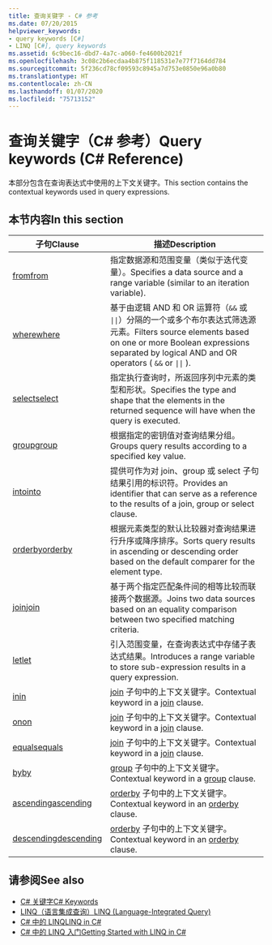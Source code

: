 ```yaml
---
title: 查询关键字 - C# 参考
ms.date: 07/20/2015
helpviewer_keywords:
- query keywords [C#]
- LINQ [C#], query keywords
ms.assetid: 6c9bec16-dbd7-4a7c-a060-fe4600b2021f
ms.openlocfilehash: 3c08c2b6ecdaa4b875f118531e7e77f7164dd784
ms.sourcegitcommit: 5f236cd78cf09593c8945a7d753e0850e96a0b80
ms.translationtype: HT
ms.contentlocale: zh-CN
ms.lasthandoff: 01/07/2020
ms.locfileid: "75713152"
---
```

# <a name="query-keywords-c-reference"></a><span data-ttu-id="5a322-102">查询关键字（C# 参考）</span><span class="sxs-lookup"><span data-stu-id="5a322-102">Query keywords (C# Reference)</span></span>

<span data-ttu-id="5a322-103">本部分包含在查询表达式中使用的上下文关键字。</span><span class="sxs-lookup"><span data-stu-id="5a322-103">This section contains the contextual keywords used in query expressions.</span></span>

## <a name="in-this-section"></a><span data-ttu-id="5a322-104">本节内容</span><span class="sxs-lookup"><span data-stu-id="5a322-104">In this section</span></span>

|<span data-ttu-id="5a322-105">子句</span><span class="sxs-lookup"><span data-stu-id="5a322-105">Clause</span></span>|<span data-ttu-id="5a322-106">描述</span><span class="sxs-lookup"><span data-stu-id="5a322-106">Description</span></span>|
|------------|-----------------|
|[<span data-ttu-id="5a322-107">from</span><span class="sxs-lookup"><span data-stu-id="5a322-107">from</span></span>](from-clause.md)|<span data-ttu-id="5a322-108">指定数据源和范围变量（类似于迭代变量）。</span><span class="sxs-lookup"><span data-stu-id="5a322-108">Specifies a data source and a range variable (similar to an iteration variable).</span></span>|
|[<span data-ttu-id="5a322-109">where</span><span class="sxs-lookup"><span data-stu-id="5a322-109">where</span></span>](where-clause.md)|<span data-ttu-id="5a322-110">基于由逻辑 AND 和 OR 运算符（`&&` 或 <code>&#124;&#124;</code>）分隔的一个或多个布尔表达式筛选源元素。</span><span class="sxs-lookup"><span data-stu-id="5a322-110">Filters source elements based on one or more Boolean expressions separated by logical AND and OR operators ( `&&` or <code>&#124;&#124;</code> ).</span></span>|
|[<span data-ttu-id="5a322-111">select</span><span class="sxs-lookup"><span data-stu-id="5a322-111">select</span></span>](select-clause.md)|<span data-ttu-id="5a322-112">指定执行查询时，所返回序列中元素的类型和形状。</span><span class="sxs-lookup"><span data-stu-id="5a322-112">Specifies the type and shape that the elements in the returned sequence will have when the query is executed.</span></span>|
|[<span data-ttu-id="5a322-113">group</span><span class="sxs-lookup"><span data-stu-id="5a322-113">group</span></span>](group-clause.md)|<span data-ttu-id="5a322-114">根据指定的密钥值对查询结果分组。</span><span class="sxs-lookup"><span data-stu-id="5a322-114">Groups query results according to a specified key value.</span></span>|
|[<span data-ttu-id="5a322-115">into</span><span class="sxs-lookup"><span data-stu-id="5a322-115">into</span></span>](into.md)|<span data-ttu-id="5a322-116">提供可作为对 join、group 或 select 子句结果引用的标识符。</span><span class="sxs-lookup"><span data-stu-id="5a322-116">Provides an identifier that can serve as a reference to the results of a join, group or select clause.</span></span>|
|[<span data-ttu-id="5a322-117">orderby</span><span class="sxs-lookup"><span data-stu-id="5a322-117">orderby</span></span>](orderby-clause.md)|<span data-ttu-id="5a322-118">根据元素类型的默认比较器对查询结果进行升序或降序排序。</span><span class="sxs-lookup"><span data-stu-id="5a322-118">Sorts query results in ascending or descending order based on the default comparer for the element type.</span></span>|
|[<span data-ttu-id="5a322-119">join</span><span class="sxs-lookup"><span data-stu-id="5a322-119">join</span></span>](join-clause.md)|<span data-ttu-id="5a322-120">基于两个指定匹配条件间的相等比较而联接两个数据源。</span><span class="sxs-lookup"><span data-stu-id="5a322-120">Joins two data sources based on an equality comparison between two specified matching criteria.</span></span>|
|[<span data-ttu-id="5a322-121">let</span><span class="sxs-lookup"><span data-stu-id="5a322-121">let</span></span>](let-clause.md)|<span data-ttu-id="5a322-122">引入范围变量，在查询表达式中存储子表达式结果。</span><span class="sxs-lookup"><span data-stu-id="5a322-122">Introduces a range variable to store sub-expression results in a query expression.</span></span>|
|[<span data-ttu-id="5a322-123">in</span><span class="sxs-lookup"><span data-stu-id="5a322-123">in</span></span>](in.md)|<span data-ttu-id="5a322-124">[join](join-clause.md) 子句中的上下文关键字。</span><span class="sxs-lookup"><span data-stu-id="5a322-124">Contextual keyword in a [join](join-clause.md) clause.</span></span>|
|[<span data-ttu-id="5a322-125">on</span><span class="sxs-lookup"><span data-stu-id="5a322-125">on</span></span>](on.md)|<span data-ttu-id="5a322-126">[join](join-clause.md) 子句中的上下文关键字。</span><span class="sxs-lookup"><span data-stu-id="5a322-126">Contextual keyword in a [join](join-clause.md) clause.</span></span>|
|[<span data-ttu-id="5a322-127">equals</span><span class="sxs-lookup"><span data-stu-id="5a322-127">equals</span></span>](equals.md)|<span data-ttu-id="5a322-128">[join](join-clause.md) 子句中的上下文关键字。</span><span class="sxs-lookup"><span data-stu-id="5a322-128">Contextual keyword in a [join](join-clause.md) clause.</span></span>|
|[<span data-ttu-id="5a322-129">by</span><span class="sxs-lookup"><span data-stu-id="5a322-129">by</span></span>](by.md)|<span data-ttu-id="5a322-130">[group](group-clause.md) 子句中的上下文关键字。</span><span class="sxs-lookup"><span data-stu-id="5a322-130">Contextual keyword in a [group](group-clause.md) clause.</span></span>|
|[<span data-ttu-id="5a322-131">ascending</span><span class="sxs-lookup"><span data-stu-id="5a322-131">ascending</span></span>](ascending.md)|<span data-ttu-id="5a322-132">[orderby](orderby-clause.md) 子句中的上下文关键字。</span><span class="sxs-lookup"><span data-stu-id="5a322-132">Contextual keyword in an [orderby](orderby-clause.md) clause.</span></span>|
|[<span data-ttu-id="5a322-133">descending</span><span class="sxs-lookup"><span data-stu-id="5a322-133">descending</span></span>](descending.md)|<span data-ttu-id="5a322-134">[orderby](orderby-clause.md) 子句中的上下文关键字。</span><span class="sxs-lookup"><span data-stu-id="5a322-134">Contextual keyword in an [orderby](orderby-clause.md) clause.</span></span>|

## <a name="see-also"></a><span data-ttu-id="5a322-135">请参阅</span><span class="sxs-lookup"><span data-stu-id="5a322-135">See also</span></span>

- [<span data-ttu-id="5a322-136">C# 关键字</span><span class="sxs-lookup"><span data-stu-id="5a322-136">C# Keywords</span></span>](index.md)
- [<span data-ttu-id="5a322-137">LINQ（语言集成查询）</span><span class="sxs-lookup"><span data-stu-id="5a322-137">LINQ (Language-Integrated Query)</span></span>](../../programming-guide/concepts/linq/index.md)
- [<span data-ttu-id="5a322-138">C# 中的 LINQ</span><span class="sxs-lookup"><span data-stu-id="5a322-138">LINQ in C#</span></span>](../../linq/index.md)
- [<span data-ttu-id="5a322-139">C# 中的 LINQ 入门</span><span class="sxs-lookup"><span data-stu-id="5a322-139">Getting Started with LINQ in C#</span></span>](/dotnet/csharp/programming-guide/concepts/linq/)
